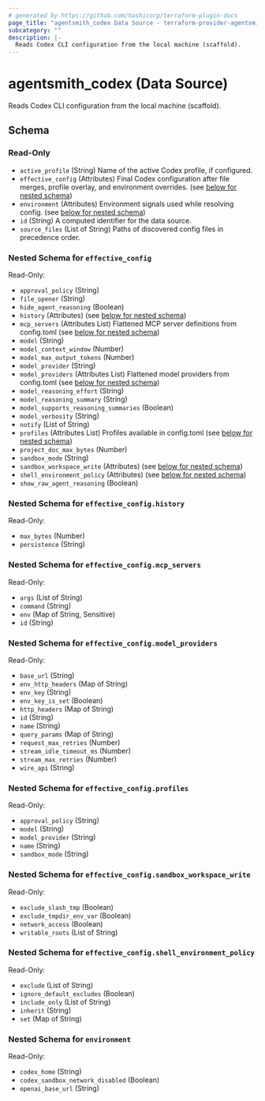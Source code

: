 ```yaml
---
# generated by https://github.com/hashicorp/terraform-plugin-docs
page_title: "agentsmith_codex Data Source - terraform-provider-agentsmith"
subcategory: ""
description: |-
  Reads Codex CLI configuration from the local machine (scaffold).
---
```


# agentsmith_codex (Data Source)

Reads Codex CLI configuration from the local machine (scaffold).



<!-- schema generated by tfplugindocs -->
## Schema

### Read-Only

- `active_profile` (String) Name of the active Codex profile, if configured.
- `effective_config` (Attributes) Final Codex configuration after file merges, profile overlay, and environment overrides. (see [below for nested schema](#nestedatt--effective_config))
- `environment` (Attributes) Environment signals used while resolving config. (see [below for nested schema](#nestedatt--environment))
- `id` (String) A computed identifier for the data source.
- `source_files` (List of String) Paths of discovered config files in precedence order.

<a id="nestedatt--effective_config"></a>
### Nested Schema for `effective_config`

Read-Only:

- `approval_policy` (String)
- `file_opener` (String)
- `hide_agent_reasoning` (Boolean)
- `history` (Attributes) (see [below for nested schema](#nestedatt--effective_config--history))
- `mcp_servers` (Attributes List) Flattened MCP server definitions from config.toml (see [below for nested schema](#nestedatt--effective_config--mcp_servers))
- `model` (String)
- `model_context_window` (Number)
- `model_max_output_tokens` (Number)
- `model_provider` (String)
- `model_providers` (Attributes List) Flattened model providers from config.toml (see [below for nested schema](#nestedatt--effective_config--model_providers))
- `model_reasoning_effort` (String)
- `model_reasoning_summary` (String)
- `model_supports_reasoning_summaries` (Boolean)
- `model_verbosity` (String)
- `notify` (List of String)
- `profiles` (Attributes List) Profiles available in config.toml (see [below for nested schema](#nestedatt--effective_config--profiles))
- `project_doc_max_bytes` (Number)
- `sandbox_mode` (String)
- `sandbox_workspace_write` (Attributes) (see [below for nested schema](#nestedatt--effective_config--sandbox_workspace_write))
- `shell_environment_policy` (Attributes) (see [below for nested schema](#nestedatt--effective_config--shell_environment_policy))
- `show_raw_agent_reasoning` (Boolean)

<a id="nestedatt--effective_config--history"></a>
### Nested Schema for `effective_config.history`

Read-Only:

- `max_bytes` (Number)
- `persistence` (String)


<a id="nestedatt--effective_config--mcp_servers"></a>
### Nested Schema for `effective_config.mcp_servers`

Read-Only:

- `args` (List of String)
- `command` (String)
- `env` (Map of String, Sensitive)
- `id` (String)


<a id="nestedatt--effective_config--model_providers"></a>
### Nested Schema for `effective_config.model_providers`

Read-Only:

- `base_url` (String)
- `env_http_headers` (Map of String)
- `env_key` (String)
- `env_key_is_set` (Boolean)
- `http_headers` (Map of String)
- `id` (String)
- `name` (String)
- `query_params` (Map of String)
- `request_max_retries` (Number)
- `stream_idle_timeout_ms` (Number)
- `stream_max_retries` (Number)
- `wire_api` (String)


<a id="nestedatt--effective_config--profiles"></a>
### Nested Schema for `effective_config.profiles`

Read-Only:

- `approval_policy` (String)
- `model` (String)
- `model_provider` (String)
- `name` (String)
- `sandbox_mode` (String)


<a id="nestedatt--effective_config--sandbox_workspace_write"></a>
### Nested Schema for `effective_config.sandbox_workspace_write`

Read-Only:

- `exclude_slash_tmp` (Boolean)
- `exclude_tmpdir_env_var` (Boolean)
- `network_access` (Boolean)
- `writable_roots` (List of String)


<a id="nestedatt--effective_config--shell_environment_policy"></a>
### Nested Schema for `effective_config.shell_environment_policy`

Read-Only:

- `exclude` (List of String)
- `ignore_default_excludes` (Boolean)
- `include_only` (List of String)
- `inherit` (String)
- `set` (Map of String)



<a id="nestedatt--environment"></a>
### Nested Schema for `environment`

Read-Only:

- `codex_home` (String)
- `codex_sandbox_network_disabled` (Boolean)
- `openai_base_url` (String)
